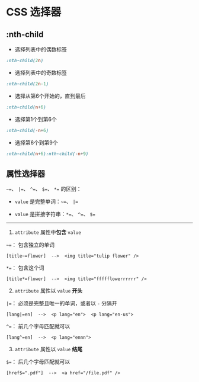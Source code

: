 <script setup>
import NthChild from './components/NthChild.vue'
</script>

# CSS 选择器

## :nth-child

* 选择列表中的偶数标签

```css
:nth-child(2n)
```

<NthChild class='aa'></NthChild>

* 选择列表中的奇数标签

```css
:nth-child(2n-1)
```

<NthChild class='bb'></NthChild>

* 选择从第6个开始的，直到最后

```css
:nth-child(n+6)
```

<NthChild class='cc'></NthChild>

* 选择第1个到第6个

```css
:nth-child(-n+6)
```

<NthChild class='dd'></NthChild>

* 选择第6个到第9个

```css
:nth-child(n+6):nth-child(-n+9)
```

<NthChild class='ee'></NthChild>

## 属性选择器

`~=`、 `|=`、 `^=`、 `$=`、 `*=` 的区别：

- `value` 是完整单词：`~=`、 `|=`

- `value` 是拼接字符串：`*=`、 `^=`、 `$=`

---
1. `attribute` 属性中**包含** `value`

`~=`： 包含独立的单词
```
[title~=flower]  -->  <img title="tulip flower" />
```

`*=`： 包含这个词
```
[title*=flower]  -->  <img title="ffffflowerrrrrr" />
```

2. `attribute` 属性以 `value` **开头**

`|=`： 必须是完整且唯一的单词，或者以 `-` 分隔开
```
[lang|=en]  -->  <p lang="en">  <p lang="en-us">
```

`^=`： 前几个字母匹配就可以
```
[lang^=en]  -->  <p lang="ennn">
```

3. `attribute` 属性以 `value` **结尾**

`$=`： 后几个字母匹配就可以
```
[href$=".pdf"]  -->  <a href="/file.pdf" />
```

